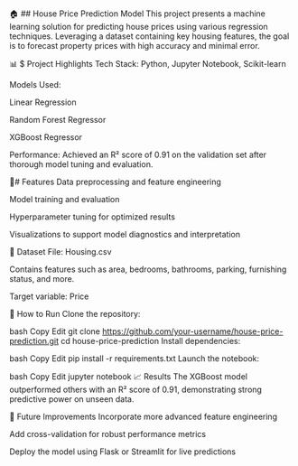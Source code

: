 🏠 ## House Price Prediction Model
This project presents a machine learning solution for predicting house prices using various regression techniques. Leveraging a dataset containing key housing features, the goal is to forecast property prices with high accuracy and minimal error.

📊 $ Project Highlights
Tech Stack: Python, Jupyter Notebook, Scikit-learn

Models Used:

Linear Regression

Random Forest Regressor

XGBoost Regressor

Performance: Achieved an R² score of 0.91 on the validation set after thorough model tuning and evaluation.

🔧# Features
Data preprocessing and feature engineering

Model training and evaluation

Hyperparameter tuning for optimized results

Visualizations to support model diagnostics and interpretation

📁 Dataset
File: Housing.csv

Contains features such as area, bedrooms, bathrooms, parking, furnishing status, and more.

Target variable: Price

🚀 How to Run
Clone the repository:

bash
Copy
Edit
git clone https://github.com/your-username/house-price-prediction.git
cd house-price-prediction
Install dependencies:

bash
Copy
Edit
pip install -r requirements.txt
Launch the notebook:

bash
Copy
Edit
jupyter notebook
📈 Results
The XGBoost model outperformed others with an R² score of 0.91, demonstrating strong predictive power on unseen data.

📌 Future Improvements
Incorporate more advanced feature engineering

Add cross-validation for robust performance metrics

Deploy the model using Flask or Streamlit for live predictions
